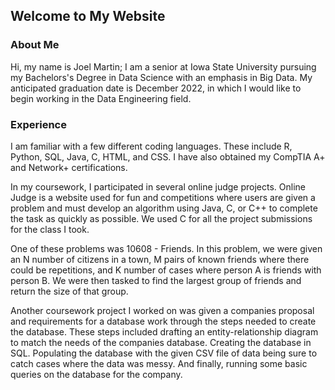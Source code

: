## Welcome to My Website

### About Me
Hi, my name is Joel Martin; I am a senior at Iowa State University pursuing my Bachelors's Degree in Data Science with an emphasis in Big Data. My anticipated graduation date is December 2022, in which I would like to begin working in the Data Engineering field.

### Experience

I am familiar with a few different coding languages. These include R, Python, SQL, Java, C, HTML, and CSS. I have also obtained my CompTIA A+ and Network+ certifications.

In my coursework, I participated in several online judge projects. Online Judge is a website used for fun and competitions where users are given a problem and must develop an algorithm using Java, C, or C++ to complete the task as quickly as possible. We used C for all the project submissions for the class I took.

One of these problems was 10608 - Friends. In this problem, we were given an N number of citizens in a town, M pairs of known friends where there could be repetitions, and K number of cases where person A is friends with person B. We were then tasked to find the largest group of friends and return the size of that group.

Another coursework project I worked on was given a companies proposal and requirements for a database work through the steps needed to create the database. These steps included drafting an entity-relationship diagram to match the needs of the companies database. Creating the database in SQL. Populating the database with the given CSV file of data being sure to catch cases where the data was messy. And finally, running some basic queries on the database for the company.
